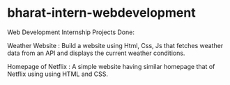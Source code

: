 # bharat-intern-webdevelopment
Web Development Internship Projects Done:

Weather Website :
Build a website using Html, Css, Js that
fetches weather data from an API and
displays the current weather conditions.

Homepage of Netflix : A simple website having similar homepage that of Netflix using using HTML and CSS.



